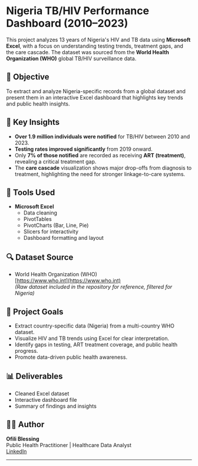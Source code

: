 # Nigeria TB/HIV Performance Dashboard (2010–2023)

This project analyzes 13 years of Nigeria's HIV and TB data using **Microsoft Excel**, with a focus on understanding testing trends, treatment gaps, and the care cascade. The dataset was sourced from the **World Health Organization (WHO)** global TB/HIV surveillance data.

## 📌 Objective

To extract and analyze Nigeria-specific records from a global dataset and present them in an interactive Excel dashboard that highlights key trends and public health insights.

## 🧠 Key Insights

- **Over 1.9 million individuals were notified** for TB/HIV between 2010 and 2023.
- **Testing rates improved significantly** from 2019 onward.
- Only **7% of those notified** are recorded as receiving **ART (treatment)**, revealing a critical treatment gap.
- The **care cascade** visualization shows major drop-offs from diagnosis to treatment, highlighting the need for stronger linkage-to-care systems.

## 📂 Tools Used

- **Microsoft Excel**
  - Data cleaning
  - PivotTables
  - PivotCharts (Bar, Line, Pie)
  - Slicers for interactivity
  - Dashboard formatting and layout

## 🔍 Dataset Source

- World Health Organization (WHO)  
  [https://www.who.int](https://www.who.int)  
  *(Raw dataset included in the repository for reference, filtered for Nigeria)*

## 🎯 Project Goals

- Extract country-specific data (Nigeria) from a multi-country WHO dataset.
- Visualize HIV and TB trends using Excel for clear interpretation.
- Identify gaps in testing, ART treatment coverage, and public health progress.
- Promote data-driven public health awareness.

## 📊 Deliverables

- Cleaned Excel dataset  
- Interactive dashboard file  
- Summary of findings and insights

## 👩‍💻 Author

**Ofili Blessing**  
Public Health Practitioner | Healthcare Data Analyst  
[LinkedIn](https://www.linkedin.com/in/ofili-blessing-2b993a272)

---


